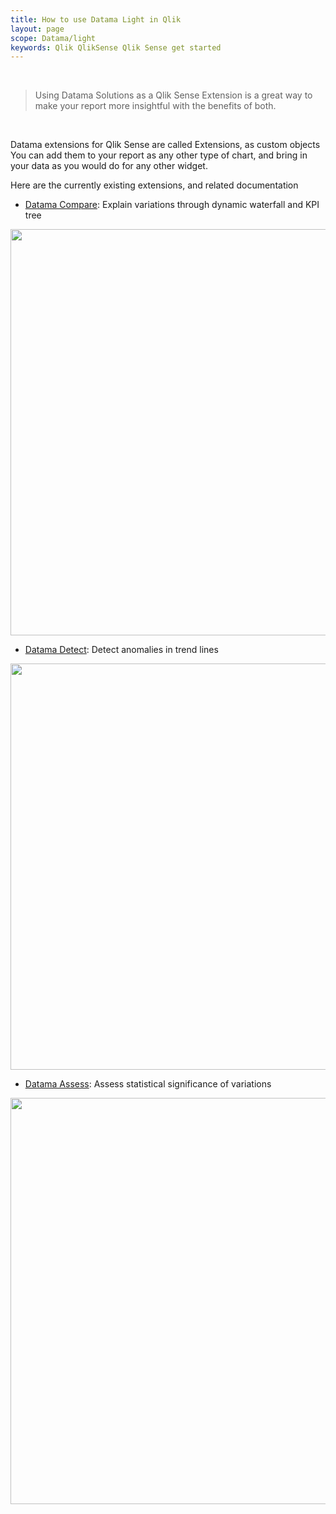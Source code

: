 ```yaml
---
title: How to use Datama Light in Qlik
layout: page
scope: Datama/light
keywords: Qlik QlikSense Qlik Sense get started
---
```


<br/>

> Using Datama Solutions as a Qlik Sense Extension is a great way to make your report more insightful with the benefits of both.

<br/>

Datama extensions for Qlik Sense are called Extensions, as custom objects
You can add them to your report as any other type of chart, and bring in your data as you would do for any other widget.

Here are the currently existing extensions, and related documentation
- [Datama Compare]({{site.url}}/{{site.baseurl}}/extensions/how-to-use/qlik_compare.html): Explain variations through dynamic waterfall and KPI tree

<img src="{{site.url}}/{{site.baseurl}}/extensions/how-to-use/assets/Compare_Qlik.gif" align="center" width="650px" />

- [Datama Detect]({{site.url}}/{{site.baseurl}}/extensions/how-to-use/qlik_detect.html): Detect anomalies in trend lines

<img src="{{site.url}}/{{site.baseurl}}/extensions/how-to-use/assets/Detect_Qlik.gif" align="center" width="650px" />

- [Datama Assess]({{site.url}}/{{site.baseurl}}/extensions/how-to-use/qlik_assess.html): Assess statistical significance of variations

<img src="{{site.url}}/{{site.baseurl}}/extensions/how-to-use/assets/Assess_Qlikz.gif" align="center" width="650px" />
